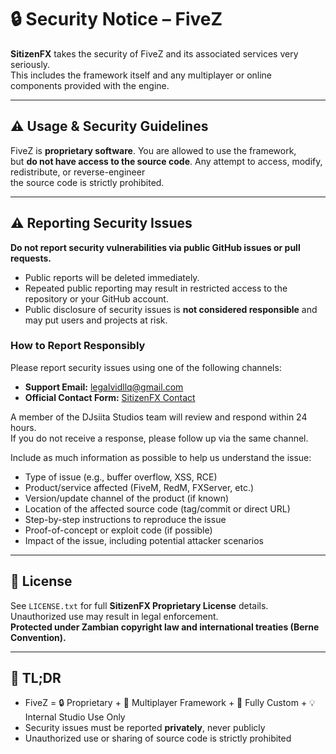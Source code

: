 # 🔒 Security Notice – FiveZ

**SitizenFX** takes the security of FiveZ and its associated services very seriously.  
This includes the framework itself and any multiplayer or online components provided with the engine.

---

## ⚠️ Usage & Security Guidelines

FiveZ is **proprietary software**. You are allowed to use the framework,  
but **do not have access to the source code**. Any attempt to access, modify, redistribute, or reverse-engineer  
the source code is strictly prohibited.

---

## ⚠️ Reporting Security Issues

**Do not report security vulnerabilities via public GitHub issues or pull requests.**  

- Public reports will be deleted immediately.  
- Repeated public reporting may result in restricted access to the repository or your GitHub account.  
- Public disclosure of security issues is **not considered responsible** and may put users and projects at risk.

### How to Report Responsibly

Please report security issues using one of the following channels:

- **Support Email:** [legalvidllq@gmail.com](mailto:legalvidllq@gmail.com)  
- **Official Contact Form:** [SitizenFX Contact](https://yourwebsite.com/contact)

A member of the DJsiita Studios team will review and respond within 24 hours.  
If you do not receive a response, please follow up via the same channel.

Include as much information as possible to help us understand the issue:

- Type of issue (e.g., buffer overflow, XSS, RCE)  
- Product/service affected (FiveM, RedM, FXServer, etc.)  
- Version/update channel of the product (if known)  
- Location of the affected source code (tag/commit or direct URL)  
- Step-by-step instructions to reproduce the issue  
- Proof-of-concept or exploit code (if possible)  
- Impact of the issue, including potential attacker scenarios

---

## 📝 License

See `LICENSE.txt` for full **SitizenFX Proprietary License** details.  
Unauthorized use may result in legal enforcement.  
**Protected under Zambian copyright law and international treaties (Berne Convention).**

---

## 🚀 TL;DR

- FiveZ = 🔒 Proprietary + 🚀 Multiplayer Framework + 🎨 Fully Custom + 💡 Internal Studio Use Only  
- Security issues must be reported **privately**, never publicly  
- Unauthorized use or sharing of source code is strictly prohibited